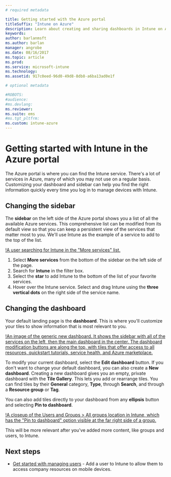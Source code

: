 ```yaml
---
# required metadata

title: Getting started with the Azure portal
titleSuffix: "Intune on Azure"
description: Learn about creating and sharing dashboards in Intune on Azure.
keywords:
author: barlanmsft
ms.author: barlan
manager: angrobe
ms.date: 08/16/2017
ms.topic: article
ms.prod:
ms.service: microsoft-intune
ms.technology:
ms.assetid: 917c0eed-96d0-49d8-8db8-a6ba13ad0e1f

# optional metadata

#ROBOTS:
#audience:
#ms.devlang:
ms.reviewer:
ms.suite: ems
#ms.tgt_pltfrm:
ms.custom: intune-azure
---
```


# Getting started with Intune in the Azure portal

The Azure portal is where you can find the Intune service. There's a lot of services in Azure, many of which you may not use on a regular basis. Customizing your dashboard and sidebar can help you find the right information quickly every time you log in to manage devices with Intune.

## Changing the sidebar

The __sidebar__ on the left side of the Azure portal shows you a list of all the available Azure services. This comprehensive list can be modified from its default view so that you can keep a persistent view of the services that matter most to you. We'll use Intune as the example of a service to add to the top of the list.

[!A user searching for Intune in the "More services" list.](./media/get-started-pin-intune-to-sidebar.png)

1. Select **More services** from the bottom of the sidebar on the left side of the page.
2. Search for **Intune** in the filter box.
3. Select the **star** to add Intune to the bottom of the list of your favorite services.
4. Hover over the Intune service. Select and drag Intune using the **three vertical dots** on the right side of the service name.

## Changing the dashboard

Your default landing page is the **dashboard**. This is where you'll customize your tiles to show information that is most relevant to you.

[!An image of the generic new dashboard. It shows the sidebar with all of the services on the left, then the main dashboard in the center. The dashboard modification buttons are along the top, with tiles that offer access to all resources, quickstart tutorials, service health, and Azure marketplace.](./media/azure-default-dashboard.png)

To modify your current dashboard, select the **Edit dashboard** button. If you don't want to change your default dashboard, you can also create a **New dashboard**. Creating a new dashboard gives you an empty, private dashboard with the **Tile Gallery**. This lets you add or rearrange tiles. You can find tiles by their **General** category, **Type**, through **Search**, and through a **Resource group** or **Tag**.

You can also add tiles directly to your dashboard from any **ellipsis** button and selecting **Pin to dashboard**.

[!A closeup of the Users and Groups > All groups location in Intune, which has the "Pin to dashboard" option visible at the far right side of a group.](./media/azure-pin-to-dashboard.png)

This will be more relevant after you've added more content, like groups and users, to Intune.

## Next steps

* [Get started with managing users](get-started-users.md) - Add a user to Intune to allow them to access company resources on mobile devices.
